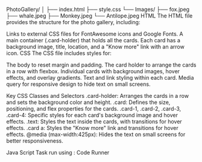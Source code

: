 PhotoGallery/
│
├── index.html
├── style.css
└── Images/
    ├── fox.jpeg
    ├── whale.jpeg
    ├── Monkey.jpeg
    └── Antilope.jpeg
    HTML
The HTML file provides the structure for the photo gallery, including:

Links to external CSS files for FontAwesome icons and Google Fonts.
A main container (.card-holder) that holds all the cards.
Each card has a background image, title, location, and a "Know more" link with an arrow icon.
CSS
The CSS file includes styles for:

The body to reset margin and padding.
The card holder to arrange the cards in a row with flexbox.
Individual cards with background images, hover effects, and overlay gradients.
Text and link styling within each card.
Media query for responsive design to hide text on small screens.

Key CSS Classes and Selectors
.card-holder: Arranges the cards in a row and sets the background color and height.
.card: Defines the size, positioning, and flex properties for the cards.
.card-1, .card-2, .card-3, .card-4: Specific styles for each card's background image and hover effects.
.text: Styles the text inside the cards, with transitions for hover effects.
.card a: Styles the "Know more" link and transitions for hover effects.
@media (max-width:425px): Hides the text on small screens for better responsiveness.


Java Script Task run using : Code Runner

